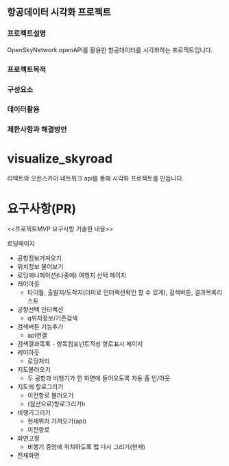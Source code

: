 ## 항공데이터 시각화 프로젝트

### 프로젝트설명

OpenSkyNetwork openAPI를 활용한 항공데이터를 시각화하는 프로젝트입니다.

### 프로젝트목적

### 구성요소

### 데이터활용

### 제한사항과 해결방안
# visualize_skyroad

리액트와 오픈스카이 네트워크 api를 통해 시각화 프로젝트를 만듭니다.

# 요구사항(PR)

<<프로젝트MVP 요구사항 기술한 내용>>

로딩페이지

- 공항정보가져오기
- 위치정보 물어보기
- 로딩애니메이션(나중에)
  여행지 선택 페이지
- 레이아웃
  - 타이틀, 출발지/도착지(더미로 인터랙션확인 할 수 있게), 검색버튼, 결과목록리스트
- 공항선택 인터랙션
  - q위치정보/기존검색
- 검색버튼 기능추가
  - api연결
- 검색결과목록 - 항목컴포넌트작성
  항로표시 페이지
- 레이아웃
  - 로딩처리
- 지도불러오기
  - 두 공항과 비행기가 한 화면에 들어오도록 자동 줌 인/아웃
- 지도에 항로그리기
  - 이전항로 불러오기
  - (점선으로)항로그리기h
- 비행기그리기
  - 현재위치 가져오기(api)
  - 이전항로
- 화면고정
  - 비행기 중앙에 위치하도록 맵 다시 그리기(현재)
- 전체화면
